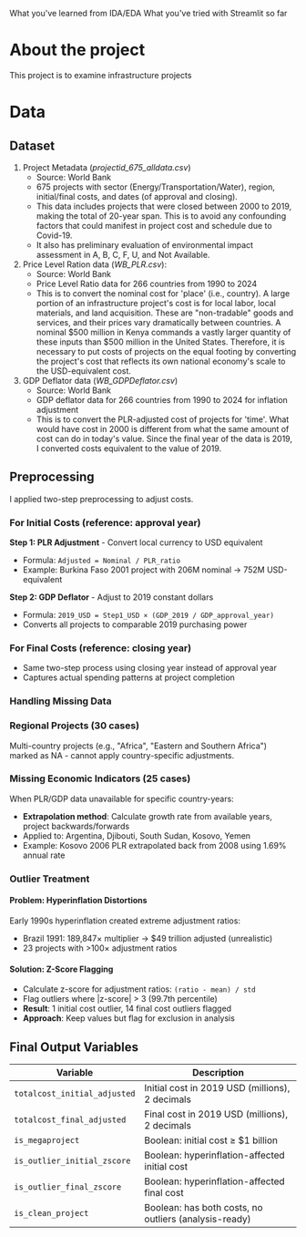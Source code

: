 What you've learned from IDA/EDA
What you've tried with Streamlit so far

# About the project
This project is to examine infrastructure projects

# Data
## Dataset
1. Project Metadata (_projectid_675_alldata.csv_)
    - Source: World Bank
    - 675 projects with sector (Energy/Transportation/Water), region, initial/final costs, and dates (of approval and closing).
    - This data includes projects that were closed between 2000 to 2019, making the total of 20-year span. This is to avoid any confounding factors that could manifest in project cost and schedule due to Covid-19.
    - It also has preliminary evaluation of environmental impact assessment in A, B, C, F, U, and Not Available.
2. Price Level Ration data (_WB_PLR.csv_): 
    - Source: World Bank
    - Price Level Ratio data for 266 countries from 1990 to 2024
    - This is to convert the nominal cost for 'place' (i.e., country). A large portion of an infrastructure project's cost is for local labor, local materials, and land acquisition. These are "non-tradable" goods and services, and their prices vary dramatically between countries. A nominal $500 million in Kenya commands a vastly larger quantity of these inputs than $500 million in the United States. Therefore, it is necessary to put costs of projects on the equal footing by converting the project's cost that reflects its own national economy's scale to the USD-equivalent cost. 
3. GDP Deflator data (_WB_GDPDeflator.csv_)
    - Source: World Bank
    - GDP deflator data for 266 countries from 1990 to 2024 for inflation adjustment
    - This is to convert the PLR-adjusted cost of projects for 'time'. What would have cost in 2000 is different from what the same amount of cost can do in today's value. Since the final year of the data is 2019, I converted costs equivalent to the value of 2019.

## Preprocessing

I applied two-step preprocessing to adjust costs.

### For Initial Costs (reference: approval year)
**Step 1: PLR Adjustment** - Convert local currency to USD equivalent
- Formula: `Adjusted = Nominal / PLR_ratio`
- Example: Burkina Faso 2001 project with 206M nominal → 752M USD-equivalent

**Step 2: GDP Deflator** - Adjust to 2019 constant dollars  
- Formula: `2019_USD = Step1_USD × (GDP_2019 / GDP_approval_year)`
- Converts all projects to comparable 2019 purchasing power

### For Final Costs (reference: closing year)
- Same two-step process using closing year instead of approval year
- Captures actual spending patterns at project completion


### Handling Missing Data

### Regional Projects (30 cases)
Multi-country projects (e.g., "Africa", "Eastern and Southern Africa") marked as NA - cannot apply country-specific adjustments.

### Missing Economic Indicators (25 cases)
When PLR/GDP data unavailable for specific country-years:
- **Extrapolation method**: Calculate growth rate from available years, project backwards/forwards
- Applied to: Argentina, Djibouti, South Sudan, Kosovo, Yemen
- Example: Kosovo 2006 PLR extrapolated back from 2008 using 1.69% annual rate


### Outlier Treatment
#### Problem: Hyperinflation Distortions
Early 1990s hyperinflation created extreme adjustment ratios:
- Brazil 1991: 189,847× multiplier → $49 trillion adjusted (unrealistic)
- 23 projects with >100× adjustment ratios

#### Solution: Z-Score Flagging
- Calculate z-score for adjustment ratios: `(ratio - mean) / std`
- Flag outliers where |z-score| > 3 (99.7th percentile)
- **Result**: 1 initial cost outlier, 14 final cost outliers flagged
- **Approach**: Keep values but flag for exclusion in analysis


## Final Output Variables

| Variable | Description |
|----------|-------------|
| `totalcost_initial_adjusted` | Initial cost in 2019 USD (millions), 2 decimals |
| `totalcost_final_adjusted` | Final cost in 2019 USD (millions), 2 decimals |
| `is_megaproject` | Boolean: initial cost ≥ $1 billion |
| `is_outlier_initial_zscore` | Boolean: hyperinflation-affected initial cost |
| `is_outlier_final_zscore` | Boolean: hyperinflation-affected final cost |
| `is_clean_project` | Boolean: has both costs, no outliers (analysis-ready) |
